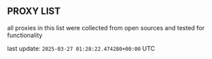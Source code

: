 ## PROXY LIST

all proxies in this list were collected from open sources and tested for functionality

last update: `2025-03-27 01:28:22.474280+00:00` UTC